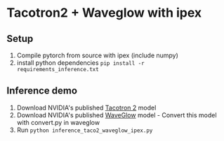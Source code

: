 # Tacotron2 + Waveglow with ipex


## Setup
1. Compile pytorch from source with ipex (include numpy)
2. install python dependencies
 `pip install -r requirements_inference.txt`



## Inference demo
1. Download NVIDIA's published [Tacotron 2] model
2. Download NVIDIA's published [WaveGlow] model - Convert this model with convert.py in waveglow
3. Run `python inference_taco2_waveglow_ipex.py`


[WaveGlow]: https://drive.google.com/open?id=1rpK8CzAAirq9sWZhe9nlfvxMF1dRgFbF
[Tacotron 2]: https://drive.google.com/file/d/1c5ZTuT7J08wLUoVZ2KkUs_VdZuJ86ZqA/view?usp=sharing
[pytorch 1.0]: https://github.com/pytorch/pytorch#installation
[website]: https://nv-adlr.github.io/WaveGlow
[ignored]: https://github.com/NVIDIA/tacotron2/blob/master/hparams.py#L22
[Apex]: https://github.com/nvidia/apex
[AMP]: https://github.com/NVIDIA/apex/tree/master/apex/amp


